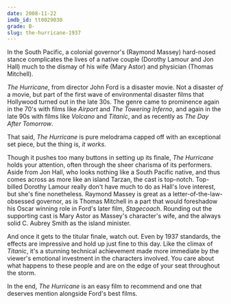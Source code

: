 ```yaml
---
date: 2008-11-22
imdb_id: tt0029030
grade: B-
slug: the-hurricane-1937
---
```


In the South Pacific, a colonial governor's (Raymond Massey) hard-nosed stance complicates the lives of a native couple (Dorothy Lamour and Jon Hall) much to the dismay of his wife (Mary Astor) and physician (Thomas Mitchell).

_The Hurricane_, from director John Ford is a disaster movie. Not a disaster _of_ a movie, but part of the first wave of environmental disaster films that Hollywood turned out in the late 30s. The genre came to prominence again in the 70's with films like <span data-imdb-id="tt0065377">_Airport_</span> and <span data-imdb-id="tt0072308">_The Towering Inferno_</span>, and again in the late 90s with films like <span data-imdb-id="tt0120461">_Volcano_</span> and <span data-imdb-id="tt0120338">_Titanic_</span>, and as recently as <span data-imdb-id="tt0319262">_The Day After Tomorrow_</span>.

That said, _The Hurricane_ is pure melodrama capped off with an exceptional set piece, but the thing is, _it works_.

Though it pushes too many buttons in setting up its finale, _The Hurricane_ holds your attention, often through the sheer charisma of its performers. Aside from Jon Hall, who looks nothing like a South Pacific native, and thus comes across as more like an island Tarzan, the cast is top-notch. Top-billed Dorothy Lamour really don't have much to do as Hall's love interest, but she's fine nonetheless. Raymond Massey is great as a letter-of-the-law-obsessed governor, as is Thomas Mitchell in a part that would foreshadow his Oscar winning role in Ford's later film, <span data-imdb-id="tt0031971">_Stagecoach_</span>. Rounding out the supporting cast is Mary Astor as Massey's character's wife, and the always solid C. Aubrey Smith as the island minister.

And once it gets to the titular finale, watch out. Even by 1937 standards, the effects are impressive and hold up just fine to this day. Like the climax of _Titanic_, it's a stunning technical achievement made more immediate by the viewer's emotional investment in the characters involved. You care about what happens to these people and are on the edge of your seat throughout the storm.

In the end, _The Hurricane_ is an easy film to recommend and one that deserves mention alongside Ford's best films.
